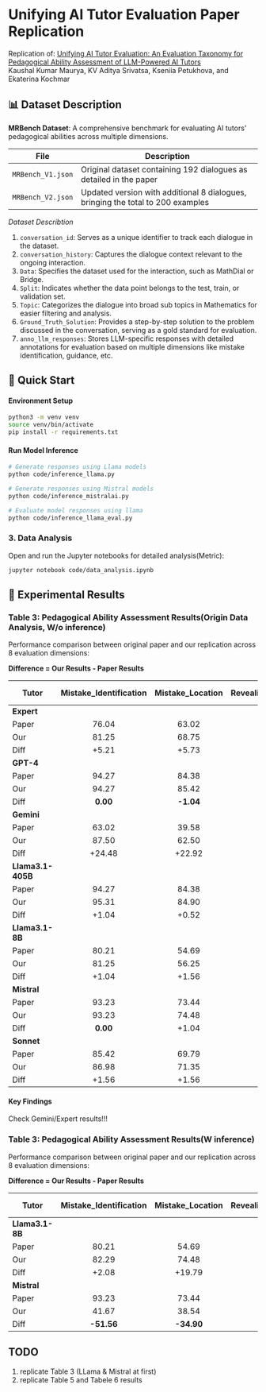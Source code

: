 # Unifying AI Tutor Evaluation Paper Replication

Replication of: [Unifying AI Tutor Evaluation: An Evaluation Taxonomy for Pedagogical Ability Assessment of LLM-Powered AI Tutors](https://arxiv.org/pdf/2412.09416)  
Kaushal Kumar Maurya, KV Aditya Srivatsa, Kseniia Petukhova, and Ekaterina Kochmar

## 📊 Dataset Description

**MRBench Dataset**: A comprehensive benchmark for evaluating AI tutors' pedagogical abilities across multiple dimensions.

| File | Description |
|------|-------------|
| `MRBench_V1.json` | Original dataset containing 192 dialogues as detailed in the paper |
| `MRBench_V2.json` | Updated version with additional 8 dialogues, bringing the total to 200 examples |

*Dataset Describtion*

1. `conversation_id`: Serves as a unique identifier to track each dialogue in the dataset.
2. `conversation_history`: Captures the dialogue context relevant to the ongoing interaction.
3. `Data`: Specifies the dataset used for the interaction, such as MathDial or Bridge.
4. `Split`: Indicates whether the data point belongs to the test, train, or validation set.
5. `Topic`: Categorizes the dialogue into broad sub topics in Mathematics for easier filtering and analysis.
6. `Ground_Truth_Solution`: Provides a step-by-step solution to the problem discussed in the conversation, serving as a gold standard for evaluation.
7. `anno_llm_responses`: Stores LLM-specific responses with detailed annotations for evaluation based on multiple dimensions like mistake identification, guidance, etc.


## 🚀 Quick Start

#### Environment Setup
```bash
python3 -m venv venv
source venv/bin/activate
pip install -r requirements.txt
```

#### Run Model Inference
```bash
# Generate responses using Llama models
python code/inference_llama.py

# Generate responses using Mistral models  
python code/inference_mistralai.py

# Evaluate model responses using llama
python code/inference_llama_eval.py
```


### 3. Data Analysis
Open and run the Jupyter notebooks for detailed analysis(Metric):
```bash
jupyter notebook code/data_analysis.ipynb
```

## 🔬 Experimental Results

### Table 3: Pedagogical Ability Assessment Results(Origin Data Analysis, W/o inference)

Performance comparison between original paper and our replication across 8 evaluation dimensions:

**Difference = Our Results - Paper Results**

| Tutor | Mistake_Identification | Mistake_Location | Revealing_of_the_Answer | Providing_Guidance | Actionability | Coherence | Tutor_Tone | Human-likeness |
|-------|:---------------------:|:----------------:|:----------------------:|:------------------:|:-------------:|:---------:|:----------:|:--------------:|
| **Expert** | | | | | | | | |
| Paper | 76.04 | 63.02 | 90.62 | 67.19 | 76.04 | 79.17 | 92.19 | 87.50 |
| Our | 81.25 | 68.75 | 97.92 | 72.92 | 81.77 | 84.90 | 17.19 | 94.79 |
| Diff | +5.21 | +5.73 | +7.30 | +5.73 | +5.73 | +5.73 | **-75.00** | +7.29 |
| **GPT-4** | | | | | | | | |
| Paper | 94.27 | 84.38 | 53.12 | 76.04 | 46.35 | 90.17 | 37.50 | 89.62 |
| Our | 94.27 | 85.42 | 54.69 | 77.08 | 46.88 | 92.71 | 36.98 | 93.23 |
| Diff | **0.00** | **-1.04** | **-1.57** | **-1.04** | **-0.53** | **-2.54** | +0.52 | **-3.61** |
| **Gemini** | | | | | | | | |
| Paper | 63.02 | 39.58 | 67.71 | 37.50 | 42.71 | 56.77 | 21.88 | 68.23 |
| Our | 87.50 | 62.50 | 92.71 | 58.85 | 61.98 | 82.29 | 39.58 | 95.31 |
| Diff | +24.48 | +22.92 | +25.00 | +21.35 | +19.27 | +25.52 | +17.70 | +27.08 |
| **Llama3.1-405B** | | | | | | | | |
| Paper | 94.27 | 84.38 | 80.73 | 77.08 | 74.48 | 91.67 | 16.15 | 90.62 |
| Our | 95.31 | 84.90 | 81.77 | 77.60 | 75.52 | 94.27 | 17.71 | 93.23 |
| Diff | +1.04 | +0.52 | +1.04 | +0.52 | +1.04 | +2.60 | +1.56 | +2.61 |
| **Llama3.1-8B** | | | | | | | | |
| Paper | 80.21 | 54.69 | 73.96 | 45.31 | 42.71 | 80.73 | 19.79 | 93.75 |
| Our | 81.25 | 56.25 | 76.56 | 46.88 | 42.71 | 82.81 | 19.79 | 96.35 |
| Diff | +1.04 | +1.56 | +2.60 | +1.57 | **0.00** | +2.08 | **0.00** | +2.60 |
| **Mistral** | | | | | | | | |
| Paper | 93.23 | 73.44 | 86.46 | 63.54 | 70.31 | 86.98 | 15.10 | 95.31 |
| Our | 93.23 | 74.48 | 89.06 | 66.15 | 71.35 | 88.02 | 16.67 | 97.40 |
| Diff | **0.00** | +1.04 | +2.60 | +2.61 | +1.04 | +1.04 | +1.57 | +2.09 |
| **Sonnet** | | | | | | | | |
| Paper | 85.42 | 69.79 | 94.79 | 59.38 | 60.94 | 88.54 | 54.69 | 96.30 |
| Our | 86.98 | 71.35 | 96.88 | 63.02 | 62.50 | 90.62 | 57.81 | 98.96 |
| Diff | +1.56 | +1.56 | +2.09 | +3.64 | +1.56 | +2.08 | +3.12 | +2.66 |

#### Key Findings

Check Gemini/Expert results!!!

### Table 3: Pedagogical Ability Assessment Results(W inference)

Performance comparison between original paper and our replication across 8 evaluation dimensions:

**Difference = Our Results - Paper Results**

| Tutor | Mistake_Identification | Mistake_Location | Revealing_of_the_Answer | Providing_Guidance | Actionability | Coherence | Tutor_Tone | Human-likeness |
|-------|:---------------------:|:----------------:|:----------------------:|:------------------:|:-------------:|:---------:|:----------:|:--------------:|
| **Llama3.1-8B** | | | | | | | | |
| Paper | 80.21 | 54.69 | 73.96 | 45.31 | 42.71 | 80.73 | 19.79 | 93.75 |
| Our | 82.29 | 74.48 | 52.08 | 41.67 | 66.67 | 82.29 | 51.56 | 79.69 |
| Diff | +2.08 | +19.79 | **-21.88** | **-3.64** | +23.96 | +1.56 | +31.77 | **-14.06** |
| **Mistral** | | | | | | | | |
| Paper | 93.23 | 73.44 | 86.46 | 63.54 | 70.31 | 86.98 | 15.10 | 95.31 |
| Our | 41.67 | 38.54 | 43.75 | 22.4 | 43.23 | 62.5 | 46.35 | 69.79 |
| Diff | **-51.56** | **-34.90** | **-42.71** | **-41.14** | **-27.08** | **-24.48** | +31.25 | **-25.52** |

## TODO

1. replicate Table 3 (LLama & Mistral at first)
2. replicate Table 5 and Tabele 6 results

